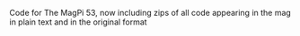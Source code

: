 Code for The MagPi 53, now including zips of all code appearing in the mag in plain text and in the original format
